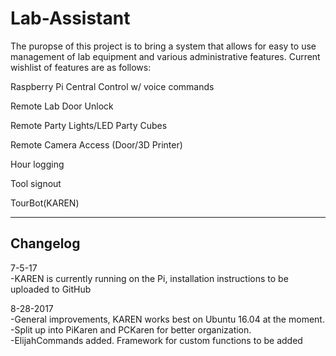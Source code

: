 # Lab-Assistant

The puropse of this project is to bring a system that allows for easy to use management of lab equipment and various administrative features.
Current wishlist of features are as follows:

Raspberry Pi Central Control w/ voice commands

Remote Lab Door Unlock

Remote Party Lights/LED Party Cubes

Remote Camera Access (Door/3D Printer)

Hour logging

Tool signout

TourBot(KAREN)

-----------
Changelog
-----------
7-5-17 <br />
-KAREN is currently running on the Pi, installation instructions to be uploaded to GitHub 

8-28-2017 <br />
-General improvements, KAREN works best on Ubuntu 16.04 at the moment. <br />
-Split up into PiKaren and PCKaren for better organization. <br />
-ElijahCommands added. Framework for custom functions to be added
